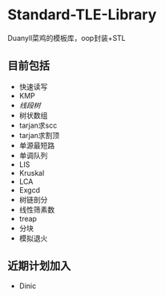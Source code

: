 # Standard-TLE-Library

Duanyll菜鸡的模板库，oop封装+STL

## 目前包括

- 快速读写
- KMP
- *线段树*
- 树状数组
- tarjan求scc
- tarjan求割顶
- 单源最短路
- 单调队列
- LIS
- Kruskal
- LCA
- Exgcd
- 树链剖分
- 线性筛素数
- treap
- 分块
- 模拟退火

## 近期计划加入

- Dinic